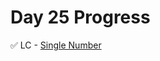 # Day 25 Progress

✅ LC - [Single Number](https://leetcode.com/problems/single-number/description/?envType=problem-list-v2&envId=array)
